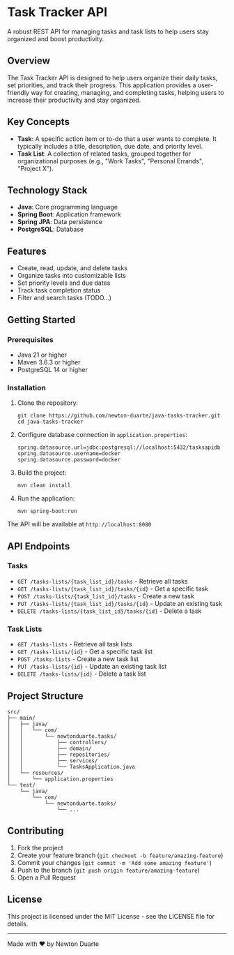 # Task Tracker API

A robust REST API for managing tasks and task lists to help users stay organized and boost productivity.

## Overview

The Task Tracker API is designed to help users organize their daily tasks, set priorities, and track their progress. This application provides a user-friendly way for creating, managing, and completing tasks, helping users to increase their productivity and stay organized.

## Key Concepts

- **Task**: A specific action item or to-do that a user wants to complete. It typically includes a title, description, due date, and priority level.
- **Task List**: A collection of related tasks, grouped together for organizational purposes (e.g., "Work Tasks", "Personal Errands", "Project X").

## Technology Stack

- **Java**: Core programming language
- **Spring Boot**: Application framework
- **Spring JPA**: Data persistence
- **PostgreSQL**: Database

## Features

- Create, read, update, and delete tasks
- Organize tasks into customizable lists
- Set priority levels and due dates
- Track task completion status
- Filter and search tasks (TODO...)

## Getting Started

### Prerequisites

- Java 21 or higher
- Maven 3.6.3 or higher
- PostgreSQL 14 or higher

### Installation

1. Clone the repository:
   ```
   git clone https://github.com/newton-duarte/java-tasks-tracker.git
   cd java-tasks-tracker
   ```

2. Configure database connection in `application.properties`:
   ```
   spring.datasource.url=jdbc:postgresql://localhost:5432/tasksapidb
   spring.datasource.username=docker
   spring.datasource.password=docker
   ```

3. Build the project:
   ```
   mvn clean install
   ```

4. Run the application:
   ```
   mvn spring-boot:run
   ```

The API will be available at `http://localhost:8080`

## API Endpoints

### Tasks

- `GET /tasks-lists/{task_list_id}/tasks` - Retrieve all tasks
- `GET /tasks-lists/{task_list_id}/tasks/{id}` - Get a specific task
- `POST /tasks-lists/{task_list_id}/tasks` - Create a new task
- `PUT /tasks-lists/{task_list_id}/tasks/{id}` - Update an existing task
- `DELETE /tasks-lists/{task_list_id}/tasks/{id}` - Delete a task

### Task Lists

- `GET /tasks-lists` - Retrieve all task lists
- `GET /tasks-lists/{id}` - Get a specific task list
- `POST /tasks-lists` - Create a new task list
- `PUT /tasks-lists/{id}` - Update an existing task list
- `DELETE /tasks-lists/{id}` - Delete a task list

## Project Structure

```
src/
├── main/
│   ├── java/
│   │   └── com/
│   │       └── newtonduarte.tasks/
│   │           ├── controllers/
│   │           ├── domain/
│   │           ├── repositories/
│   │           ├── services/
│   │           └── TasksApplication.java
│   └── resources/
│       └── application.properties
└── test/
    └── java/
        └── com/
            └── newtonduarte.tasks/
                └── ...
```

## Contributing

1. Fork the project
2. Create your feature branch (`git checkout -b feature/amazing-feature`)
3. Commit your changes (`git commit -m 'Add some amazing feature'`)
4. Push to the branch (`git push origin feature/amazing-feature`)
5. Open a Pull Request

## License

This project is licensed under the MIT License - see the LICENSE file for details.

---

Made with ❤️ by Newton Duarte